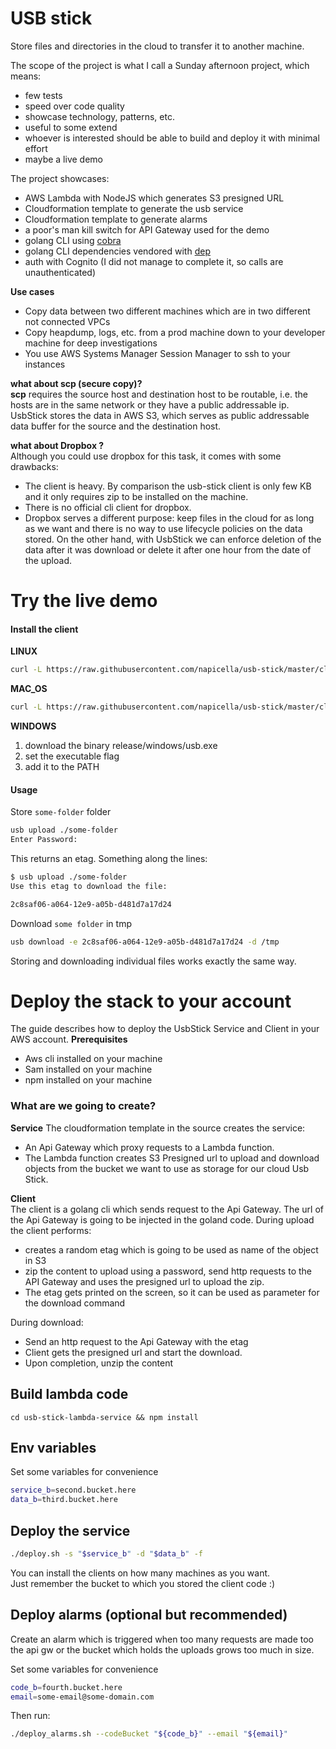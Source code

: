 # USB stick
Store files and directories in the cloud to transfer it to another machine.   

The scope of the project is what I call a Sunday afternoon project, which means:
- few tests
- speed over code quality
- showcase technology, patterns, etc.
- useful to some extend
- whoever is interested should be able to build and deploy it with minimal effort
- maybe a live demo 

The project showcases:
- AWS Lambda with NodeJS which generates S3 presigned URL
- Cloudformation template to generate the usb service
- Cloudformation template to generate alarms
- a poor's man kill switch for API Gateway used for the demo
- golang CLI using [cobra](https://github.com/spf13/cobra)
- golang CLI dependencies vendored with [dep](https://github.com/golang/dep)
- auth with Cognito (I did not manage to complete it, so calls are unauthenticated)

__Use cases__
- Copy data between two different machines which are in two different not connected VPCs
- Copy heapdump, logs, etc. from a prod machine down to your developer machine for deep investigations
- You use AWS Systems Manager Session Manager to ssh to your instances 

__what about scp (secure copy)?__  
__scp__ requires the source host and destination host to be routable, i.e. the hosts are in the same network or they have a public addressable ip.  
UsbStick stores the data in AWS S3, which serves as public addressable data buffer for the source and the destination host.
  
__what about Dropbox ?__  
Although you could use dropbox for this task, it comes with some drawbacks:
- The client is heavy. By comparison the usb-stick client is only few KB and it only requires zip to be installed on the 
machine.
- There is no official cli client for dropbox.
- Dropbox serves a different purpose: keep files in the cloud for as long as we want and there is no way to use
lifecycle policies on the data stored. On the other hand, with UsbStick we can enforce deletion of the data
after it was download or delete it after one hour from the date of the upload.

# Try the live demo

#### Install the client
__LINUX__

```bash
curl -L https://raw.githubusercontent.com/napicella/usb-stick/master/client_installer.sh | sudo bash -s linux
```

__MAC_OS__
```bash
curl -L https://raw.githubusercontent.com/napicella/usb-stick/master/client_installer.sh | sudo bash -s darwin
```

__WINDOWS__  
1. download the binary release/windows/usb.exe
2. set the executable flag
3. add it to the PATH


#### Usage
Store `some-folder` folder
```bash
usb upload ./some-folder
Enter Password:
```
This returns an etag. Something along the lines:
```bash
$ usb upload ./some-folder
Use this etag to download the file: 

2c8saf06-a064-12e9-a05b-d481d7a17d24
```

Download `some folder` in tmp
```bash
usb download -e 2c8saf06-a064-12e9-a05b-d481d7a17d24 -d /tmp
```

Storing and downloading individual files works exactly the same way.

# Deploy the stack to your account

The guide describes how to deploy the UsbStick Service and Client in your AWS account.
__Prerequisites__  
- Aws cli installed on your machine
- Sam installed on your machine
- npm installed on your machine

### What are we going to create? 
__Service__
The cloudformation template in the source creates the service:
- An Api Gateway which proxy requests to a Lambda function.  
- The Lambda function creates S3 Presigned url to upload and download objects from the bucket we want to use as storage for 
our cloud Usb Stick.

__Client__  
The client is a golang cli which sends request to the Api Gateway.
The url of the Api Gateway is going to be injected in the goland code.
During upload the client performs:
- creates a random etag which is going to be used as name of the object in S3
- zip the content to upload using a password, send http requests to the API Gateway and uses the presigned url to upload the zip.
- The etag gets printed on the screen, so it can be used as parameter for the download command

During download:
- Send an http request to the Api Gateway with the etag 
- Client gets the presigned url and start the download.
- Upon completion, unzip the content


## Build lambda code
```
cd usb-stick-lambda-service && npm install
```

## Env variables

Set some variables for convenience

```bash
service_b=second.bucket.here
data_b=third.bucket.here
```

## Deploy the service

```bash
./deploy.sh -s "$service_b" -d "$data_b" -f
```

You can install the clients on how many machines as you want.   
Just remember the bucket to which you stored the client code :)

## Deploy alarms (optional but recommended)
Create an alarm which is triggered when too many requests are made too the api gw or the bucket which holds
the uploads grows too much in size.  

Set some variables for convenience  

```bash
code_b=fourth.bucket.here
email=some-email@some-domain.com
```

Then run:

```bash
./deploy_alarms.sh --codeBucket "${code_b}" --email "${email}"
```
